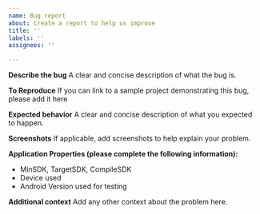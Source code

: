 ```yaml
---
name: Bug report
about: Create a report to help us improve
title: ''
labels: ''
assignees: ''

---
```


**Describe the bug**
A clear and concise description of what the bug is.

**To Reproduce**
If you can link to a sample project demonstrating this bug, please add it here

**Expected behavior**
A clear and concise description of what you expected to happen.

**Screenshots**
If applicable, add screenshots to help explain your problem.

**Application Properties (please complete the following information):**
 - MinSDK, TargetSDK, CompileSDK
 - Device used
 - Android Version used for testing

**Additional context**
Add any other context about the problem here.
